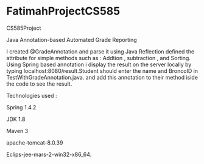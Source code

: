 # FatimahProjectCS585
CS585Project

Java Annotation-based Automated Grade Reporting

I created @GradeAnnotation and parse it using Java Reflection defined the attribute for simple methods such as : Addtion , subtraction , and Sorting. Using Spring based annotation i display the result on the server locally by typing localhost:8080/result.Student should enter the name and BroncoID in TestWithGradeAnnotation.java. and add this annotation to their method iside the code to see the result.

Technologies used :

Spring 1.4.2

JDK 1.8

Maven 3

apache-tomcat-8.0.39

Eclips-jee-mars-2-win32-x86_64.
